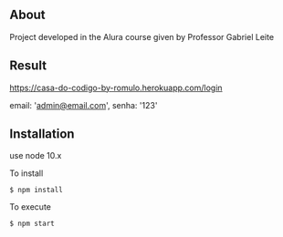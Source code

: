 ## About
Project developed in the Alura course given by Professor Gabriel Leite

## Result
https://casa-do-codigo-by-romulo.herokuapp.com/login

email: 'admin@email.com',
senha: '123'

## Installation
use node 10.x

To install

```
$ npm install

```

To execute

```
$ npm start
```

